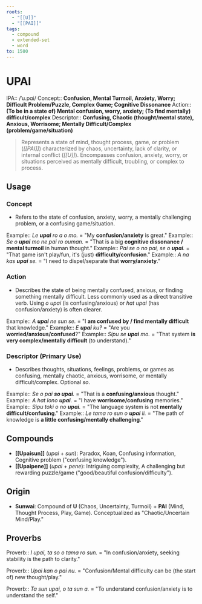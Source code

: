 ```yaml
---
roots:
  - "[[U]]"
  - "[[PAI]]"
tags:
  - compound
  - extended-set
  - word
to: 1500
---
```

# UPAI

IPA::				/ˈu.pɑi/
Concept::		**Confusion, Mental Turmoil, Anxiety, Worry; Difficult Problem/Puzzle, Complex Game; Cognitive Dissonance**
Action::		**(To be in a state of) Mental confusion, worry, anxiety; (To find mentally) difficult/complex**
Descriptor::	**Confusing, Chaotic (thought/mental state), Anxious, Worrisome; Mentally Difficult/Complex (problem/game/situation)**

>  Represents a state of mind, thought process, game, or problem (*[[PAI]]*) characterized by chaos, uncertainty, lack of clarity, or internal conflict (*[[U]]*). Encompasses confusion, anxiety, worry, or situations perceived as mentally difficult, troubling, or complex to process.

## Usage

### Concept
*   Refers to the state of confusion, anxiety, worry, a mentally challenging problem, or a confusing game/situation.

Example::   *Le **upai** ro a o mo.* = "My **confusion/anxiety** is great."
Example::   *Se o **upai** mo ne pai ro ouman.* = "That is a big **cognitive dissonance / mental turmoil** in human thought."
Example::   *Pai se o no pai, se o **upai**.* = "That game isn't play/fun, it's (just) **difficulty/confusion**."
Example::   *A na kas **upai** se.* = "I need to dispel/separate that **worry/anxiety**."

### Action
*   Describes the state of being mentally confused, anxious, or finding something mentally difficult. Less commonly used as a direct transitive verb. Using *o upai* (is confusing/anxious) or *hat upai* (has confusion/anxiety) is often clearer.

Example::   *A **upai** ne sun se.* = "I **am confused by / find mentally difficult** that knowledge."
Example::   *E **upai** ku?* = "Are you **worried/anxious/confused**?"
Example::   *Sipu se **upai** mo.* = "That system **is very complex/mentally difficult** (to understand)."

### Descriptor (Primary Use)
*   Describes thoughts, situations, feelings, problems, or games as confusing, mentally chaotic, anxious, worrisome, or mentally difficult/complex. Optional *so*.

Example::   *Se o pai **so upai**.* = "That is a **confusing/anxious** thought."
Example::   *A hat lono **upai**.* = "I have **worrisome/confusing** memories."
Example::   *Sipu toki o no **upai**.* = "The language system is not **mentally difficult/confusing**."
Example::   *Le tama ro sun o **upai** li.* = "The path of knowledge is **a little confusing/mentally challenging**."

## Compounds

*   **[[Upaisun]]** (*upai* + *sun*): Paradox, Koan, Confusing information, Cognitive problem ("confusing knowledge").
*   **[[Upaipene]]** (*upai* + *pene*): Intriguing complexity, A challenging but rewarding puzzle/game ("good/beautiful confusion/difficulty").

## Origin
*   **Sunwai**: Compound of **U** (Chaos, Uncertainty, Turmoil) + **PAI** (Mind, Thought Process, Play, Game). Conceptualized as "Chaotic/Uncertain Mind/Play."

## Proverbs

Proverb:: *I upai, ta so o tama ro sun.* = "In confusion/anxiety, seeking stability is the path to clarity."

Proverb:: *Upai kan o pai nu.* = "Confusion/Mental difficulty can be (the start of) new thought/play."

Proverb:: *Ta sun upai, o ta sun a.* = "To understand confusion/anxiety is to understand the self."